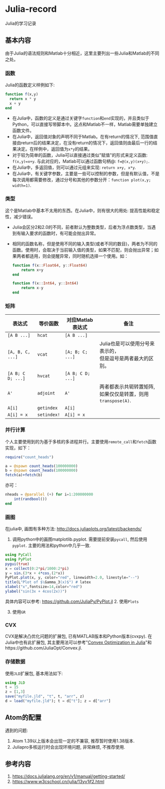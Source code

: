 # Julia-record
Julia的学习记录

## 基本内容

由于Julia的语法规则和Matlab十分相近，这里主要列出一些Julia和Matlab的不同之处。

### 函数

Julia的函数定义样例如下:
``` julia
function f(x,y)
  return x * y
  x + y
end
```

- 在Julia中，函数的定义是通过关键字`function`和`end`实现的，并且类似于Python，可以直接写带脚本中。这点和Matlab不一样，Matlab需要单独建立函数文件。
- 在Julia中，返回值对象的声明不同于Matlab。在有return的情况下, 范围值直接由return后的结果决定，在没有return的情况下，返回值则由最后一行的结果决定。在样例中，返回值为`x*y`的结果。
- 对于较为简单的函数，Julia可以直接通过类似"赋值"的形式来定义函数: `f(x,y)=x+y`. 与此对应的，Matlab可以通过函数句柄@: `f=@(x,y)(x+y);`.
- 在Julia中，多返回值，则可以通过元组来实现: `return x+y, x*y`.
- 在Julia中，有关键字参数，主要是一些可以控制的参数，但是有默认值，不是每次调用都需要修改，通过分号和其他的参数分开：`function plot(x,y; width=1)`.



### 类型

这个是Matlab中基本不太用的东西。在Julia中，则有很大的用处: 提高性能和稳定性，减少错误。

- Julia会区分2和2.0的不同，前者默认为整数类型，后者为浮点数类型，当遇到有输入要求的函数时，有可能会抛出异常。

- 相同的函数名称，但是使用不同的输入类型(或者不同的数目)，两者为不同的函数。使用时，会取决于当前输入值的类型，如果不匹配，则会抛出异常；如果两者都适用，则会提醒异常，同时随机选择一个使用。如：

  ```julia
  function f(x::Float64, y::Float64)
      return x+y
  end

  function f(x::Int64, y::Int64)
      return x-y
  end
  ```




### 矩阵

|表达式|等价函数|对应Matlab表达式|备注|
|-|-|-|-|
|`[A B ...]`|`hcat`|`[A B ...]`||
|`[A, B, C, ...]`|`vcat`|`[A; B; C; ...]`|Julia也是可以使用分号来表示的，<br>但是逗号是两者最大的区别。|
|`[A B; C D; ...]`|`hvcat`|`[A B; C D; ...]`||
|`A'`|`adjoint`|`A'`|两者都表示共轭转置矩阵, <br>如果仅仅是转置，则用`transpose(A)`.|
|`A[i]`|`getindex`|`A[i]`||
|`A[i] = x`|`setindex!`|`A[i] = x`||



### 并行计算

个人主要使用到的为基于多核的多进程并行。主要使用`remote_call`和`fetch`函数实现，如下：

```julia
require("count_heads")

a = @spawn count_heads(100000000)
b = @spawn count_heads(100000000)
fetch(a)+fetch(b)
```

亦可：

```julia
nheads = @parallel (+) for i=1:200000000
    int(randbool())
end
```



### 画图
在julia中, 画图有多种方法: http://docs.juliaplots.org/latest/backends/
1. 调用python中的画图matplotlib.pyplot. 需要提前安装`pycall`, 然后使用`pyplot`. 主要的用法和python中几乎一致.
```julia
using PyCall
using PyPlot
pygui(true)
x = collect(0:2*pi/1000:2*pi)
y = sin.(3*x + 4*cos.(2*x))
PyPlot.plot(x, y, color="red", linewidth=2.0, linestyle="--")
title(L"Plot of $\Gamma_3(x)$") # latex
xlabel("x",fontsize=14,color="red")
ylabel("sin(3x + 4cos(2x))")
```
具体内容可以参考: https://github.com/JuliaPy/PyPlot.jl
2. 使用`Plots`

3. 使用`GR`


### CVX
CVX是解决凸优化问题的扩展包, 已有MATLAB版本和Python版本(cvxpy). 在Julia中也有此扩展包, 其主要用法可以参考"[Convex Optimization in Julia](https://web.stanford.edu/~boyd/papers/pdf/convexjl.pdf)"和https://github.com/JuliaOpt/Convex.jl.

### 存储数据
使用`JLD`扩展包, 基本用法如下:
```julia
using JLD
t = 15
z = [1,3]
save("myfile.jld", "t", t, "arr", z)
d = load("myfile.jld"); t = d["t"]; z = d["arr"]
```



## Atom的配置
遇到的问题:
1. Atom 1.39以上版本会出现一定的不兼容, 推荐暂时使用1.38版本.
2. Juliapro多核运行时会出现环境问题, 非常麻烦, 不推荐使用.

## 参考内容
1. https://docs.julialang.org/en/v1/manual/getting-started/
2. https://www.w3cschool.cn/julia/13yv1jf2.html
